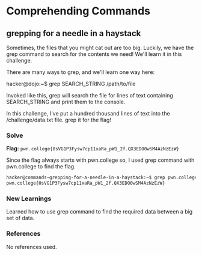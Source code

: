 # Comprehending Commands

## grepping for a needle in a haystack
Sometimes, the files that you might cat out are too big. Luckily, we have the grep command to search for the contents we need! We'll learn it in this challenge.

There are many ways to grep, and we'll learn one way here:

hacker@dojo:~$ grep SEARCH_STRING /path/to/file

Invoked like this, grep will search the file for lines of text containing SEARCH_STRING and print them to the console.

In this challenge, I've put a hundred thousand lines of text into the /challenge/data.txt file. grep it for the flag!

### Solve
**Flag:** `pwn.college{0sVG1P3Fysw7cp11xaRa_pW1_2f.QX3EDO0wSM4AzNzEzW}`

Since the flag always starts with pwn.college so, I used grep command with pwn.college to find the flag.

```bash
hacker@commands~grepping-for-a-needle-in-a-haystack:~$ grep pwn.college /challenge/data.txt
pwn.college{0sVG1P3Fysw7cp11xaRa_pW1_2f.QX3EDO0wSM4AzNzEzW}
```

### New Learnings
Learned how to use grep command to find the required data between a big set of data.

### References 
No references used.

